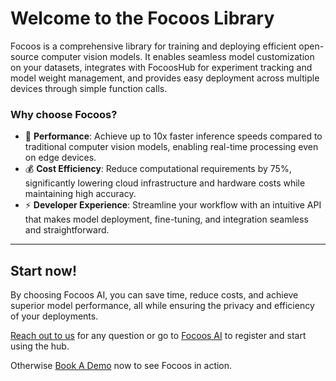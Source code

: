 # Welcome to the Focoos Library

Focoos is a comprehensive library for training and deploying efficient open-source computer vision models. It enables seamless model customization on your datasets, integrates with FocoosHub for experiment tracking and model weight management, and provides easy deployment across multiple devices through simple function calls.


### Why choose Focoos?

- 🔹 **Performance**: Achieve up to 10x faster inference speeds compared to traditional computer vision models, enabling real-time processing even on edge devices.
- 💰 **Cost Efficiency**: Reduce computational requirements by 75%, significantly lowering cloud infrastructure and hardware costs while maintaining high accuracy.
- ⚡ **Developer Experience**: Streamline your workflow with an intuitive API that makes model deployment, fine-tuning, and integration seamless and straightforward.

---
## Start now!
By choosing Focoos AI, you can save time, reduce costs, and achieve superior model performance, all while ensuring the privacy and efficiency of your deployments.

[Reach out to us](mailto:support@focoos.ai) for any question or go to [Focoos AI](app.focoos.ai) to register and start using the hub.

Otherwise [Book A Demo](https://www.focoos.ai/book-a-demo) now to see Focoos in action.
